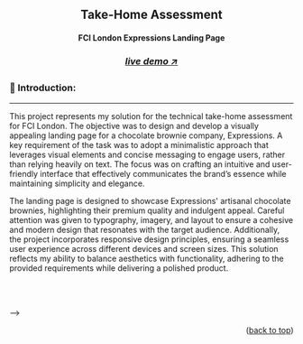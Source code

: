 <a name="readme-top"></a>

<!-- -------------------------------------------------------------------------- -->
<!-- HEADING STUFF  -->
<div align="center">
  <h2>Take-Home Assessment</h2>
  <h4>FCI London Expressions Landing Page<h4>
  <h3> 
    <a href='https://fic-london-technical-take-home-assessment.vercel.app/' target='_blank'>
      <h5>live demo ↗</h5>
    </a>
  </h3>
  <!-- <p align="center">
    <a href="https://github.com/yourusername/thymia-take-home/issues">Report Bug</a>
    &nbsp;·&nbsp;
    <a href="https://github.com/yourusername/thymia-take-home/issues">Request Feature</a>
  </p> -->
</div>

<!-- -------------------------------------------------------------------------- -->

### 👋 Introduction:

---

This project represents my solution for the technical take-home assessment for FCI London. The objective was to design and develop a visually appealing landing page for a chocolate brownie company, Expressions. A key requirement of the task was to adopt a minimalistic approach that leverages visual elements and concise messaging to engage users, rather than relying heavily on text. The focus was on crafting an intuitive and user-friendly interface that effectively communicates the brand’s essence while maintaining simplicity and elegance.

The landing page is designed to showcase Expressions' artisanal chocolate brownies, highlighting their premium quality and indulgent appeal. Careful attention was given to typography, imagery, and layout to ensure a cohesive and modern design that resonates with the target audience. Additionally, the project incorporates responsive design principles, ensuring a seamless user experience across different devices and screen sizes. This solution reflects my ability to balance aesthetics with functionality, adhering to the provided requirements while delivering a polished product.

<br/>

<br/> -->

<!-- -------------------------------------------------------------------------- -->
<p align="right">(<a href="#readme-top">back to top</a>)</p>

<br/> <br/>
